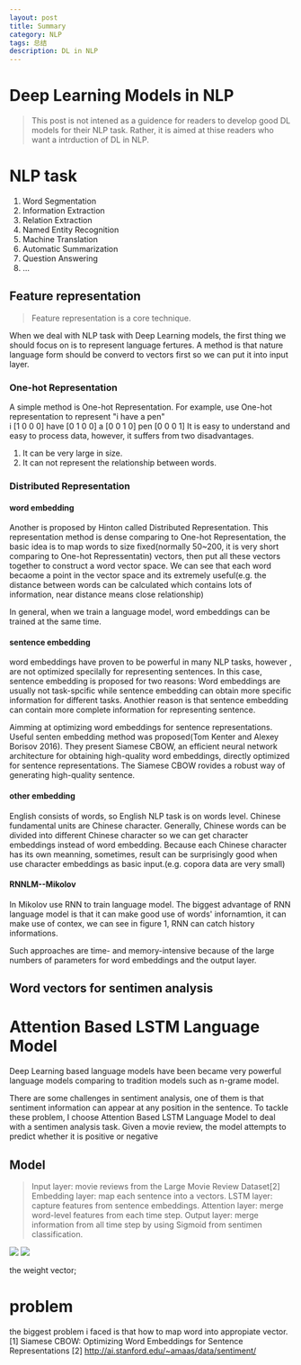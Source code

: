```yaml
---
layout: post
title: Summary
category: NLP
tags: 总结
description: DL in NLP
---
```

# Deep Learning Models in NLP

> This post is not intened as a guidence for readers to develop good DL models for their NLP task. Rather, it is aimed at thise readers who want a intrduction of DL in NLP.

# NLP task
1. Word Segmentation
2. Information Extraction 
3. Relation Extraction
4. Named Entity Recognition
5. Machine Translation
6. Automatic Summarization
7. Question Answering
8. ...

## Feature representation
> Feature representation is a core technique.

When we deal with NLP task with Deep Learning models, the first thing we should focus on is to represent language fertures. A method is that nature language form should be converd to vectors first so we can put it into input layer.

### One-hot Representation

A simple method is One-hot Representation.
For example, use One-hot representation to represent "i have a pen"   
i      [1 0 0 0]
have   [0 1 0 0]
a      [0 0 1 0]
pen    [0 0 0 1]
It is easy to understand and easy to process data, however, it suffers from two disadvantages.

1. It can be very large in size.
2. It can not represent the relationship between words.

### Distributed Representation
#### word embedding
Another is proposed by Hinton called Distributed Representation.
This representation method is dense comparing to One-hot Representation, the basic idea is to map words to size fixed(normally 50~200, it is very short comparing to One-hot Repressentatin) vectors, then put all these vectors together to construct a word vector space. We can see that each word becaome a point in the vector space and its extremely useful(e.g. the distance between words can be calculated which contains lots of information, near distance means close relationship)

In general, when we train a language model, word embeddings can be trained at the same time.


#### sentence embedding

word embeddings have proven to be powerful in many NLP tasks, however , are not optimized specilally for representing sentences. In this case, sentence embedding is proposed for two reasons: Word embeddings are usually not task-spcific while sentence embedding can obtain more specific information for different tasks. Anothier reason is that sentence embedding can contain more complete information for representing sentence.

Aimming at optimizing  word  embeddings  for sentence representations. Useful senten embedding method was proposed(Tom Kenter and Alexey Borisov 2016). They present Siamese CBOW, an efficient neural network architecture for obtaining high-quality word embeddings,  directly  optimized  for  sentence representations.
The Siamese CBOW rovides a robust way of generating high-quality sentence. 

#### other embedding
English consists of words, so English NLP task is on words level. Chinese fundamental units are  Chinese character. Generally, Chinese words can be divided into different Chinese character so we can get character embeddings instead of word embedding. Because each Chinese character has its own meanning, sometimes, result can be surprisingly good when use character embeddings as basic input.(e.g. copora data are very small)

#### RNNLM--Mikolov
In <Recurrent neural network based language model> Mikolov use RNN to train language model. The biggest advantage of RNN language model is that it can make good use of words' infornamtion, it can make use of contex, we can see in figure 1, RNN can catch history informations.


Such approaches
are time- and memory-intensive
because of the large numbers of parameters
for word embeddings and the output
layer.

## Word vectors for sentimen analysis


# Attention Based LSTM Language Model
Deep Learning based language models have been became very powerful language models comparing to tradition models such as n-grame model.

There are some challenges in sentiment analysis, one of them is that sentiment information can appear at any position in the sentence. To tackle these problem, I choose Attention Based LSTM Language Model to deal with a sentimen analysis task.
Given a movie review, the model attempts to predict whether it is positive or negative
## Model
> Input layer: movie reviews from the Large Movie Review Dataset[2]
> Embedding layer: map each sentence into a vectors.
> LSTM layer: capture features from sentence embeddings.
> Attention layer: merge word-level features from each time step.
> Output layer: merge information from all time step by using Sigmoid from sentimen classification.

![](https://github.com/ZhaoKangkang0572/zhaokangkang0572.github.io/blob/master/graph/AttentionBasedLSTM-Overview.png)
![](https://github.com/ZhaoKangkang0572/zhaokangkang0572.github.io/blob/master/graph/AttentionBasedLSTM_detal.png)

the weight vector;
# problem
the biggest problem i faced is that how to map word into appropiate vector.
[1] Siamese CBOW: Optimizing Word Embeddings for Sentence Representations
[2] http://ai.stanford.edu/~amaas/data/sentiment/